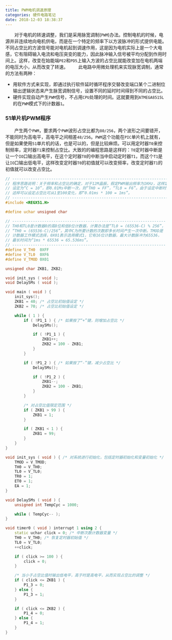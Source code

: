 ```yaml
---
title: PWM电机调速原理
categories: 硬件电路笔记
date: 2018-12-03 18:38:37
---
```

&emsp;&emsp;对于电机的转速调整，我们是采用脉宽调制(`PWM`)办法。控制电机的时候，电源并非连续地向电机供电，而是在一个特定的频率下以方波脉冲的形式提供电能。不同占空比的方波信号能对电机起到调速作用，这是因为电机实际上是一个大电感，它有阻碍输入电流和电压突变的能力，因此脉冲输入信号被平均分配到作用时间上。这样，改变在始能端`PE2`和`PD5`上输入方波的占空比就能改变加在电机两端的电压大小，从而改变了转速。<!--more-->
&emsp;&emsp;此电路中用微处理机来实现脉宽调制，通常的方法有两种：

- 用软件方式来实现，即通过执行软件延时循环程序交替改变端口某个二进制位输出逻辑状态来产生脉宽调制信号，设置不同的延时时间得到不同的占空比。
- 硬件实现自动产生`PWM`信号，不占用`CPU`处理的时间。这就要用到`ATMEGA8515L`的在`PWM`模式下的计数器`1`。

### 51单片机PWM程序

&emsp;&emsp;产生两个`PWM`，要求两个`PWM`波形占空比都为`80/256`，两个波形之间要错开，不能同时为高电平，高电平之间相差`48/256`。`PWM`这个功能在`PIC`单片机上就有，但是如果使用`51`单片机的话，也是可以的，但是比较麻烦。可以用定时器`T0`来控制频率，定时器`T1`来控制占空比。大致的的编程思路是这样的：`T0`定时器中断是让一个`IO`口输出高电平，在这个定时器`T0`的中断当中启动定时器`T1`，而这个`T1`是让`IO`口输出低电平，这样改变定时器`T0`的初值就可以改变频率，改变定时器`T1`的初值就可以改变占空比。

``` cpp
// ------------------------------------------------------------------------------
// 程序思路说明：关于频率和占空比的确定，对于12M晶振，假定PWM输出频率为1KHz，这样定时中断次数
// 设定为“C = 10”，即0.01Ms中断一次，则“TH0 = FF”，“TL0 = F6”。由于设定中断时间为0.01ms，
// 这样可以设定占空比可从1至100变化，即“0.01ms * 100 = 1ms”。
// ------------------------------------------------------------------------------
#include <REGX51.H>

#define uchar unsigned char

// -------------------------------------------------------------------
// TH0和TL0是计数器0的高8位和低8位计数器，计算办法是“TL0 = (65536-C) % 256”，
// “TH0 = (65536-C)/256”，其中C为所要计数的次数即多长时间产生一次中断。TMOD是
// 计数器工作模式选择，0X01表示选用模式1，它有16位计数器，最大计数脉冲为65536，
// 最长时间为“1ms * 65536 = 65.536ms”。
// -------------------------------------------------------------------
#define V_TH0  0XFF
#define V_TL0  0XF6
#define V_TMOD 0X01

unsigned char ZKB1, ZKB2;

void init_sys ( void );
void Delay5Ms ( void );

void main ( void ) {
    init_sys();
    ZKB1 = 40; /* 占空比初始值设定 */
    ZKB2 = 70; /* 占空比初始值设定 */

    while ( 1 ) {
        if ( !P1_1 ) { /* 如果按了“+”键，则增加占空比 */
            Delay5Ms();

            if ( !P1_1 ) {
                ZKB1++;
                ZKB2 = 100 - ZKB1;
            }
        }

        if ( !P1_2 ) { /* 如果按了“-”键，减少占空比 */
            Delay5Ms();

            if ( !P1_2 ) {
                ZKB1--;
                ZKB2 = 100 - ZKB1;
            }
        }

        /* 对占空比值限定范围 */
        if ( ZKB1 > 99 ) {
            ZKB1 = 1;
        }

        if ( ZKB1 < 1 ) {
            ZKB1 = 99;
        }
    }
}

void init_sys ( void ) { /* 对系统进行初始化，包括定时器初始化和变量初始化 */
    TMOD = V_TMOD;
    TH0 = V_TH0;
    TL0 = V_TL0;
    TR0 = 1;
    ET0 = 1;
    EA = 1;
}

void Delay5Ms ( void ) {
    unsigned int TempCyc = 1000;

    while ( TempCyc-- );
}

void timer0 ( void ) interrupt 1 using 2 {
    static uchar click = 0; /* 中断次数计数器变量 */
    TH0 = V_TH0; /* 恢复定时器初始值 */
    TL0 = V_TL0;
    ++click;

    if ( click >= 100 ) {
        click = 0;
    }

    /* 当小于占空比值时输出低电平，高于时是高电平，从而实现占空比的调整 */
    if ( click <= ZKB1 ) {
        P1_3 = 0;
    } else {
        P1_3 = 1;
    }

    if ( click <= ZKB2 ) {
        P1_4 = 0;
    } else {
        P1_4 = 1;
    }
}
```